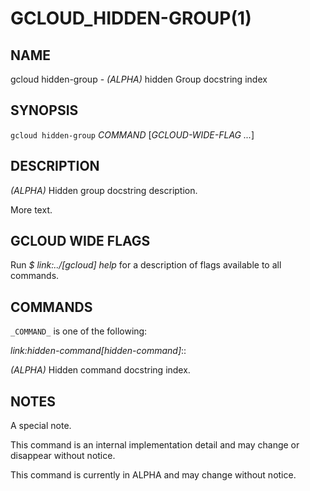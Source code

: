 # GCLOUD_HIDDEN-GROUP(1)


## NAME

gcloud hidden-group - *(ALPHA)* hidden Group docstring index


## SYNOPSIS

`gcloud hidden-group` _COMMAND_ [_GCLOUD-WIDE-FLAG ..._]

## DESCRIPTION

*(ALPHA)* Hidden group docstring description.

More text.


## GCLOUD WIDE FLAGS

Run *$ link:../[gcloud] help* for a description of flags available to
all commands.


## COMMANDS

`_COMMAND_` is one of the following:

*link:hidden-command[hidden-command]*::

*(ALPHA)* Hidden command docstring index.


## NOTES

A special note.

This command is an internal implementation detail and may change or disappear without notice.

This command is currently in ALPHA and may change without notice.
